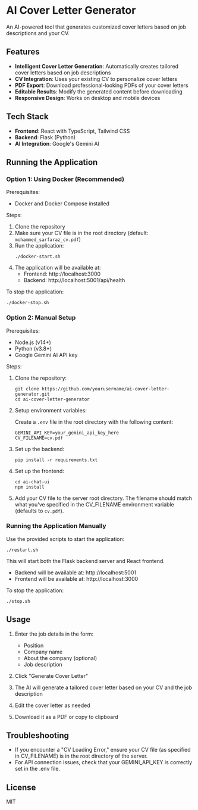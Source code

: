 # AI Cover Letter Generator

An AI-powered tool that generates customized cover letters based on job descriptions and your CV.

## Features

- **Intelligent Cover Letter Generation**: Automatically creates tailored cover letters based on job descriptions
- **CV Integration**: Uses your existing CV to personalize cover letters
- **PDF Export**: Download professional-looking PDFs of your cover letters
- **Editable Results**: Modify the generated content before downloading
- **Responsive Design**: Works on desktop and mobile devices

## Tech Stack

- **Frontend**: React with TypeScript, Tailwind CSS
- **Backend**: Flask (Python)
- **AI Integration**: Google's Gemini AI

## Running the Application

### Option 1: Using Docker (Recommended)

Prerequisites:
- Docker and Docker Compose installed

Steps:
1. Clone the repository
2. Make sure your CV file is in the root directory (default: `mohammed_sarfaraz_cv.pdf`)
3. Run the application:
   ```
   ./docker-start.sh
   ```
4. The application will be available at:
   - Frontend: http://localhost:3000
   - Backend: http://localhost:5001/api/health

To stop the application:
```
./docker-stop.sh
```

### Option 2: Manual Setup

Prerequisites:
- Node.js (v14+)
- Python (v3.8+)
- Google Gemini AI API key

Steps:
1. Clone the repository:
   ```
   git clone https://github.com/yourusername/ai-cover-letter-generator.git
   cd ai-cover-letter-generator
   ```

2. Setup environment variables:
   
   Create a `.env` file in the root directory with the following content:
   ```
   GEMINI_API_KEY=your_gemini_api_key_here
   CV_FILENAME=cv.pdf
   ```

3. Set up the backend:
   ```
   pip install -r requirements.txt
   ```

4. Set up the frontend:
   ```
   cd ai-chat-ui
   npm install
   ```

5. Add your CV file to the server root directory. The filename should match what you've specified in the CV_FILENAME environment variable (defaults to `cv.pdf`).

### Running the Application Manually

Use the provided scripts to start the application:

```
./restart.sh
```

This will start both the Flask backend server and React frontend.

- Backend will be available at: http://localhost:5001
- Frontend will be available at: http://localhost:3000

To stop the application:

```
./stop.sh
```

## Usage

1. Enter the job details in the form:
   - Position
   - Company name
   - About the company (optional)
   - Job description

2. Click "Generate Cover Letter"

3. The AI will generate a tailored cover letter based on your CV and the job description

4. Edit the cover letter as needed

5. Download it as a PDF or copy to clipboard

## Troubleshooting

- If you encounter a "CV Loading Error," ensure your CV file (as specified in CV_FILENAME) is in the root directory of the server.
- For API connection issues, check that your GEMINI_API_KEY is correctly set in the .env file.

## License

MIT 